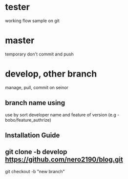 # tester
  working flow sample on git 

# master 
 temporary don't commit and push

# develop, other branch
 manage, pull, commit on seinor 

## branch name using
 use by sort developer name and feature of version (e.g - bobo/feature_authrize)

## Installation Guide
 git clone -b develop https://github.com/nero2190/blog.git
 -
 git checkout -b "new branch"
